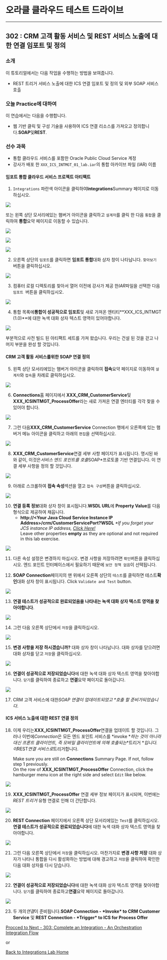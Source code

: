 # 오라클 클라우드 테스트 드라이브 #
-----
## 302 : CRM 고객 활동 서비스 및 REST 서비스 노출에 대한 연결 임포트 및 정의 ##


### 소개 ###
이 튜토리얼에서는 다음 작업을 수행하는 방법을 보여줍니다. 
- REST 트리거 서비스 노출에 대한 ICS 연결 임포트 및 정의 및 외부 SOAP 서비스 호출 

### 오늘 Practice에 대하여 ###
이 연습에서는 다음을 수행합니다. 
- 웹 기반 클릭 및 구성 기술을 사용하여 ICS 연결 리소스를 가져오고 정의합니다.**SOAP**및**REST**. 

### 선수 과목 ###

- 통합 클라우드 서비스를 포함한 Oracle Public Cloud Service 계정 
- 강사가 배포 한 `XXX_ICS_INTMGT_01_lab.iar`의 통합 아카이브 파일 (IAR) 이름 

#### 임포트 통합 클라우드 서비스 프로젝트 아티팩트 

1. `Integrations` 파란색 아이콘을 클릭하여**Integrations**Summary 페이지로 이동하십시오. 

![](images/302/01.home_integrate.png)


또는 왼쪽 상단 모서리에있는 햄버거 아이콘을 클릭하고 `설계자`를 클릭 한 다음 `통합`을 클릭하여 **통합**요약 페이지로 이동할 수 있습니다. 

![](images/302/02.home_hamburger.png)


![](images/302/03.home_hamburger_designer.png)


![](images/302/01.home_hamburger_integrate.png)


2. 오른쪽 상단의 `임포트`를 클릭하면 **임포트 통합**대화 상자 창이 나타납니다. `찾아보기 `버튼을 클릭하십시오. 

![](images/302/02.integration_import.png)


3. 컴퓨터 로컬 디렉토리를 찾아서 열어 이전에 강사가 제공 한*IAR*파일을 선택한 다음`임포트 `버튼을 클릭하십시오. 

![](images/302/02.integration_import1.png)


4. 통합 목록에**통합이 성공적으로 임포트**및 새로 가져온 엔티티**XXX_ICS_INTMGT (1.0)**에 대한 녹색 대화 상자 텍스트 영역이 있어야합니다. 

![](images/302/02.integration_import2.png)


부분적으로 사전 빌드 된 아티팩트 세트를 가져 왔습니다. 우리는 건설 된 것을 걷고 나머지 부분을 완성 할 것입니다. 

#### CRM 고객 활동 서비스를위한 SOAP 연결 정의 

5. 왼쪽 상단 모서리에있는 햄버거 아이콘을 클릭하여 **접속**요약 페이지로 이동하여 `설계자`와 `접속`을 차례로 클릭하십시오. 

![](images/302/04.home_hamburger_connections.png)


6. **Connections**홈 페이지에서 **XXX_CRM_CustomerService**및 **XXX_ICSINTMGT_ProcessOffer**라는 새로 가져온 연결 엔터티를 각각 찾을 수 있어야 합니다. 

![](images/302/05.connection_import.png)


7. 그런 다음**XXX_CRM_CustomerService** Connection 행에서 오른쪽에 있는 햄버거 메뉴 아이콘을 클릭하고 아래의 `편집`을 선택하십시오. 

![](images/302/05.connection_import1.png)


8. **XXX_CRM_CustomerService**연결 세부 사항 페이지가 표시됩니다. 명시된 바와 같이, 이것은*서비스 엔드 포인트를 호출*SOAP*프로토콜 기반 연결입니다. 이 연결 세부 사항을 정의 할 것입니다. 

![](images/302/07.connection_initial.png)


9. 아래로 스크롤하여 **접속 속성**섹션을 열고 `접속 구성`버튼을 클릭하십시오. 

![](images/302/05.connection_import2.png)


10. **연결 등록 정보**대화 상자 창이 표시됩니다.**WSDL URL**에 **Property Value**를 다음 형식으로 제공하여 채웁니다. 
	* **http://\<Your Java Cloud Service Instance IP Address\>/crm/CustomerServicePort?WSDL** 
	*\*If you forget your JCS instance IP address, [Click Here!](../../Java%20Apps/java.cloud.md)*  
	Leave other properties **empty** as they are optional and not required in this lab exercise.
	
![](images/302/08.connection_properties.png)


11. 다른 속성 설정은 변경하지 마십시오. 변경 사항을 저장하려면 `확인`버튼을 클릭하십시오. 엔드 포인트 인터페이스에서 필요하기 때문에 `보안 정책 없음`이 선택됩니다. 

12. **SOAP Connection**페이지의 맨 위에서 오른쪽 상단의 `테스트`를 클릭하면 테스트**확인**대화 상자 창이 표시됩니다. 
	Click `Validate and Test` button.


![](images/302/10.connection_test.png)


13. **연결 테스트가 성공적으로 완료되었음을 나타내는 녹색 대화 상자 텍스트 영역을 찾아야합니다**. 

![](images/302/11.connection_testresult.png)


14. 그런 다음 오른쪽 상단에서 `저장`을 클릭하십시오. 

![](images/302/12.connection_save.png)


15. **변경 사항을 저장 하시겠습니까?** 대화 상자 창이 나타납니다. 대화 상자를 닫으려면 대화 상자를 닫고 `저장`을 클릭하십시오. 

![](images/302/12.connection_save1.png)


16. **연결이 성공적으로 저장되었습니다**에 대한 녹색 대화 상자 텍스트 영역을 찾아야합니다. `닫기`를 클릭하여 종료하고 **연결**요약 페이지로 돌아갑니다. 

![](images/302/13.connection_saveresult.png)


17. CRM 고객 서비스에 대한*SOAP 연결이 업데이트되었고 \*호출 할 준비가되었습니다*. 

#### ICS 서비스 노출에 대한 REST 연결 정의 

18. 이제 우리는**XXX_ICSINTMGT_ProcessOffer**연결을 업데이트 할 것입니다. 그러나 이번에*Connection*은 모든 엔드 포인트 서비스를 \*invoke \**하는 것이 아니라 대신 프론트 클라이언트, 즉 모바일 클라이언트에 의해 호출되는*\*트리거 \**입니다. 이*REST*연결 서비스로*트리거합니다. 
	
	Make sure you are still on **Connections** Summary Page. If not, follow step 1 previously.  
	On the row of **XXX_ICSINTMGT_ProcessOffer** Connection, click the hamburger menu icon at the right side and select `Edit` like below.
	
![](images/302/14.connection_rest.png)


19. **XXX_ICSINTMGT_ProcessOffer** 연결 세부 정보 페이지가 표시되며, 이번에는 *REST 트리거* 유형 연결로 인해 더 간단합니다. 

![](images/302/16.connection_initial1.png)


20. **REST Connection** 페이지에서 오른쪽 상단 모서리에있는 `Test`를 클릭하십시오.**연결 테스트가 성공적으로 완료되었습니다**에 대한 녹색 대화 상자 텍스트 영역을 찾아야합니다. 

![](images/302/18.connection_test1.png)


21. 그런 다음 오른쪽 상단에서 `저장`을 클릭하십시오. 마찬가지로 **변경 사항 저장** 대화 상자가 나타나 통합을 다시 활성화하는 방법에 대해 경고하고 `저장`을 클릭하여 확인한 다음 대화 상자를 다시 닫습니다. 

![](images/302/20.connection_save2.png)


22. **연결이 성공적으로 저장되었습니다**에 대한 녹색 대화 상자 텍스트 영역을 찾아야합니다. `닫기`를 클릭하여 종료하고**연결**요약 페이지로 돌아갑니다. 

![](images/302/19.connection_save1.png)


23. 두 개의*연결*이 준비됩니다.**SOAP Connection - \*Invoke\* to CRM Customer Service** 및 **REST Connection - \*Trigger\* to ICS for Process Offer**

[Procced to Next - 303: Complete an Integration - An Orchestration Integration Flow](303-IntegrationsLab.md)

or

[Back to Integrations Lab Home](README.md)
